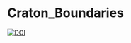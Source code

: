 # Craton_Boundaries

[![DOI](https://zenodo.org/badge/946393841.svg)](https://doi.org/10.5281/zenodo.15003746)
